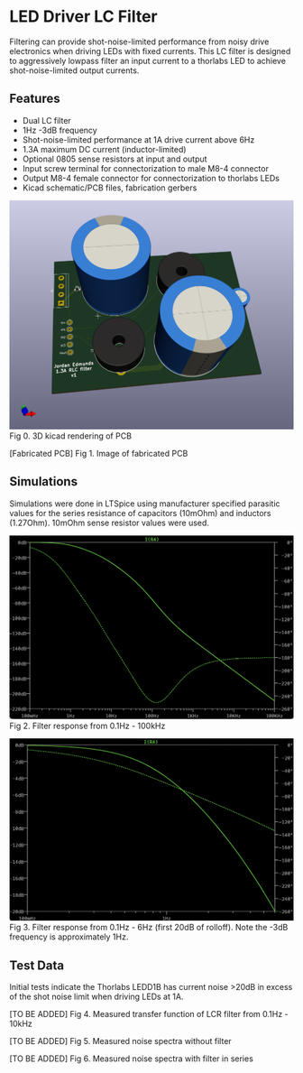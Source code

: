 # LED Driver LC Filter

Filtering can provide shot-noise-limited performance from noisy drive electronics when driving LEDs with fixed currents. This LC filter is designed to aggressively lowpass filter an input current to a thorlabs LED to achieve shot-noise-limited output currents.

## Features
- Dual LC filter
- 1Hz -3dB frequency
- Shot-noise-limited performance at 1A drive current above 6Hz
- 1.3A maximum DC current (inductor-limited)
- Optional 0805 sense resistors at input and output
- Input screw terminal for connectorization to male M8-4 connector
- Output M8-4 female connector for connectorization to thorlabs LEDs
- Kicad schematic/PCB files, fabrication gerbers

![PCB 3D view](pcb_3D_rendering.png)
Fig 0. 3D kicad rendering of PCB

[Fabricated PCB]
Fig 1. Image of fabricated PCB

## Simulations
Simulations were done in LTSpice using manufacturer specified parasitic values for the series resistance of capacitors (10mOhm) and inductors (1.27Ohm). 10mOhm sense resistor values were used.

![100kHz simulation](ltspice_simulation_100kHz.png)
Fig 2. Filter response from 0.1Hz - 100kHz

![6Hz simulation zoomed](ltspice_simulation_6Hz.png)
Fig 3. Filter response from 0.1Hz - 6Hz (first 20dB of rolloff). Note the -3dB frequency is approximately 1Hz.

## Test Data
Initial tests indicate the Thorlabs LEDD1B has current noise >20dB in excess of the shot noise limit when driving LEDs at 1A.

[TO BE ADDED]
Fig 4. Measured transfer function of LCR filter from 0.1Hz - 10kHz

[TO BE ADDED]
Fig 5. Measured noise spectra without filter

[TO BE ADDED]
Fig 6. Measured noise spectra with filter in series
